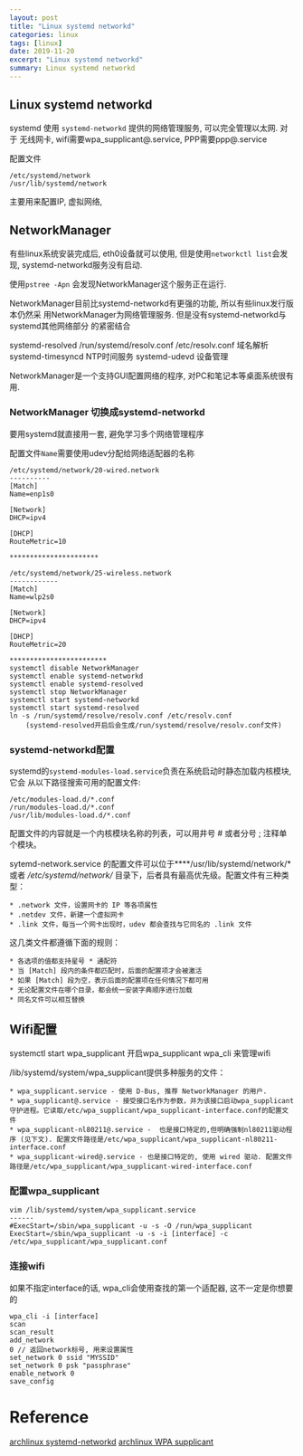 ```yaml
---
layout: post
title: "Linux systemd networkd"
categories: linux
tags: [linux]
date: 2019-11-20
excerpt: "Linux systemd networkd"
summary: Linux systemd networkd
---
```


## Linux systemd networkd

systemd 使用 `systemd-networkd` 提供的网络管理服务, 可以完全管理以太网. 对于
无线网卡, wifi需要wpa_supplicant@.service, PPP需要ppp@.service

配置文件
	
	/etc/systemd/network
	/usr/lib/systemd/network

主要用来配置IP, 虚拟网络, 


## NetworkManager
有些linux系统安装完成后, eth0设备就可以使用, 但是使用`networkctl list`会发现,
systemd-networkd服务没有启动.

使用`pstree -Apn` 会发现NetworkManager这个服务正在运行.

NetworkManager目前比systemd-networkd有更强的功能, 所以有些linux发行版本仍然采
用NetworkManager为网络管理服务. 但是没有systemd-networkd与systemd其他网络部分
的紧密结合

systemd-resolved /run/systemd/resolv.conf /etc/resolv.conf 域名解析
systemd-timesyncd NTP时间服务
systemd-udevd 设备管理

NetworkManager是一个支持GUI配置网络的程序, 对PC和笔记本等桌面系统很有用.


### NetworkManager 切换成systemd-networkd
要用systemd就直接用一套, 避免学习多个网络管理程序

配置文件`Name`需要使用udev分配给网络适配器的名称

	/etc/systemd/network/20-wired.network
	----------
	[Match]
	Name=enp1s0

	[Network]
	DHCP=ipv4

	[DHCP]
	RouteMetric=10
	
	**********************

	/etc/systemd/network/25-wireless.network
	------------
	[Match]
	Name=wlp2s0

	[Network]
	DHCP=ipv4

	[DHCP]
	RouteMetric=20

	************************
	systemctl disable NetworkManager
	systemctl enable systemd-networkd
	systemctl enable systemd-resolved
	systemctl stop NetworkManager
	systemctl start systemd-networkd
	systemctl start systemd-resolved
	ln -s /run/systemd/resolve/resolv.conf /etc/resolv.conf 
		(systemd-resolved开启后会生成/run/systemd/resolve/resolv.conf文件)


### systemd-networkd配置
systemd的`systemd-modules-load.service`负责在系统启动时静态加载内核模块, 它会
从以下路径搜索可用的配置文件:

	/etc/modules-load.d/*.conf
	/run/modules-load.d/*.conf
	/usr/lib/modules-load.d/*.conf

配置文件的内容就是一个内核模块名称的列表，可以用井号 # 或者分号 ; 注释单个模块。

sytemd-network.service 的配置文件可以位于****/usr/lib/systemd/network/* 
或者 */etc/systemd/network/* 目录下，后者具有最高优先级。配置文件有三种类型：

	* .network 文件，设置网卡的 IP 等各项属性
	* .netdev 文件，新建一个虚拟网卡
	* .link 文件，每当一个网卡出现时，udev 都会查找与它同名的 .link 文件

这几类文件都遵循下面的规则：
	
	* 各选项的值都支持星号 * 通配符
	* 当 [Match] 段内的条件都匹配时，后面的配置项才会被激活
	* 如果 [Match] 段为空，表示后面的配置项在任何情况下都可用
	* 无论配置文件在哪个目录，都会统一安装字典顺序进行加载
	* 同名文件可以相互替换

## Wifi配置
systemctl start wpa_supplicant 开启wpa_supplicant
wpa_cli 来管理wifi

/lib/systemd/system/wpa_supplicant提供多种服务的文件：

	* wpa_supplicant.service - 使用 D-Bus, 推荐 NetworkManager 的用户.
	* wpa_supplicant@.service - 接受接口名作为参数，并为该接口启动wpa_supplicant守护进程。它读取/etc/wpa_supplicant/wpa_supplicant-interface.conf的配置文件
	* wpa_supplicant-nl80211@.service -  也是接口特定的,但明确强制nl80211驱动程序 (见下文). 配置文件路径是/etc/wpa_supplicant/wpa_supplicant-nl80211-interface.conf
	* wpa_supplicant-wired@.service - 也是接口特定的, 使用 wired 驱动. 配置文件路径是/etc/wpa_supplicant/wpa_supplicant-wired-interface.conf
	
### 配置wpa_supplicant

	vim /lib/systemd/system/wpa_supplicant.service
	------
	#ExecStart=/sbin/wpa_supplicant -u -s -O /run/wpa_supplicant
	ExecStart=/sbin/wpa_supplicant -u -s -i [interface] -c /etc/wpa_supplicant/wpa_supplicant.conf

### 连接wifi
如果不指定interface的话, wpa_cli会使用查找的第一个适配器, 这不一定是你想要的

	wpa_cli -i [interface]
	scan
	scan_result
	add_network
	0 // 返回network标号, 用来设置属性
	set_network 0 ssid "MYSSID"
	set_network 0 psk "passphrase"
	enable_network 0
	save_config

# Reference
[archlinux systemd-networkd](https://wiki.archlinux.org/index.php/Systemd-networkd)
[archlinux WPA supplicant](https://wiki.archlinux.org/index.php/WPA_supplicant)


